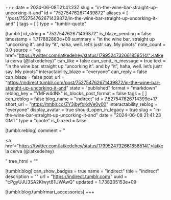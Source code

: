+++
date = 2024-06-08T21:41:23Z
slug = "in-the-wine-bar-straight-up-uncorking-it-and"
id = "752754762671439872"
aliases = [ "/post/752754762671439872/in-the-wine-bar-straight-up-uncorking-it-and" ]
tags = [ ]
type = "tumblr-quote"

[tumblr]
id_string = "752754762671439872"
is_blaze_pending = false
timestamp = 1.717882883e+09
summary = "in the wine bar. straight up “uncorking it”. and by “it”, haha, well. let’s justr say. My pinots"
note_count = 0.0
source = "<a href=\"https://twitter.com/latkedelrey/status/1799524732661858514\">latke la cerva (@latkedelrey)</a>"
can_like = false
can_send_in_message = true
text = "in the wine bar. straight up &ldquo;uncorking it&rdquo;. and by &ldquo;it&rdquo;, haha, well. let&rsquo;s justr say. My pinots"
interactability_blaze = "everyone"
can_reply = false
can_blaze = false
post_url = "https://indirect.tumblr.com/post/752754762671439872/in-the-wine-bar-straight-up-uncorking-it-and"
state = "published"
format = "markdown"
reblog_key = "YMFw4dNk"
is_blocks_post_format = false
tags = [ ]
can_reblog = false
blog_name = "indirect"
id = 7.527547626714399e+17
short_url = "https://tmblr.co/ZY3jbyfoKdVe0y00"
interactability_reblog = "everyone"
display_avatar = true
should_open_in_legacy = true
slug = "in-the-wine-bar-straight-up-uncorking-it-and"
date = "2024-06-08 21:41:23 GMT"
type = "quote"
is_blazed = false

[tumblr.reblog]
comment = "<p><a href=\"https://twitter.com/latkedelrey/status/1799524732661858514\">latke la cerva (@latkedelrey)</a></p>"
tree_html = ""

[tumblr.blog]
can_show_badges = true
name = "indirect"
title = "indirect"
description = ""
url = "https://indirect.tumblr.com/"
uuid = "t:PgyUJU3SA2Klwyt81UWAwQ"
updated = 1.738205153e+09

[tumblr.blog.tumblrmart_accessories]
+++
